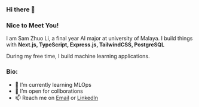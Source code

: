 ### Hi there 👋

### Nice to Meet You!

I am Sam Zhuo Li, a final year AI major at university of Malaya. I build things with <strong> Next.js, TypeScript, Express.js, TailwindCSS, PostgreSQL</strong>

During my free time, I build machine learning applications.

### Bio:
- 🌱 I’m currently learning MLOps
- 👯 I’m open for collborations
- 📫 Reach me on <a href='mailto:zhuolisam0627@gmail.com'>Email</a> or <a href='https://www.linkedin.com/in/sam-z-131749b7/' target='_blank'>LinkedIn</a>

<!--
**zhuolisam/zhuolisam** is a ✨ _special_ ✨ repository because its `README.md` (this file) appears on your GitHub profile.

Here are some ideas to get you started:

- 🔭 I’m currently working on ...
- 🌱 I’m currently learning ...
- 👯 I’m looking to collaborate on ...
- 🤔 I’m looking for help with ...
- 💬 Ask me about ...
- 📫 How to reach me: ...
- 😄 Pronouns: ...
- ⚡ Fun fact: ...
-->